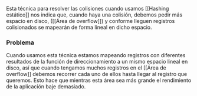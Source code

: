 Esta técnica para resolver las colisiones cuando usamos [[Hashing estático]] nos indica que, cuando haya una colisión, debemos pedir más espacio en disco, ([[Área de overflow]]) y conforme lleguen registros colisionados se mapearán de forma lineal en dicho espacio. 

### Problema
Cuando usamos esta técnica estamos mapeando registros con diferentes resultados de la función de direccionamiento a un mismo espacio lineal en disco, así que cuando tengamos muchos registros en el [[Área de overflow]] debemos recorrer cada uno de ellos hasta llegar al registro que queremos. Esto hace que mientras esta área sea más grande el rendimiento de la aplicación baje demasiado. 